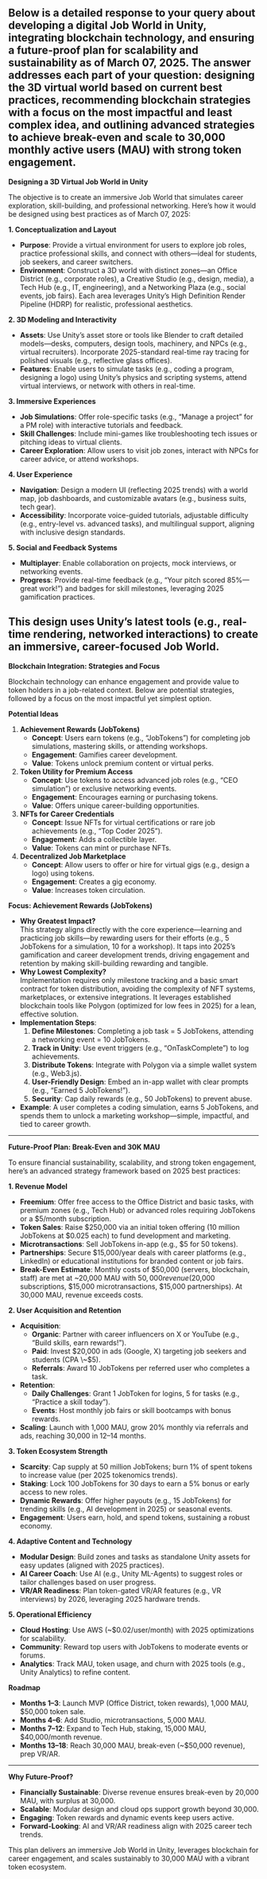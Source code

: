 Below is a detailed response to your query about developing a digital Job World in Unity, integrating blockchain technology, and ensuring a future-proof plan for scalability and sustainability as of March 07, 2025\. The answer addresses each part of your question: designing the 3D virtual world based on current best practices, recommending blockchain strategies with a focus on the most impactful and least complex idea, and outlining advanced strategies to achieve break-even and scale to 30,000 monthly active users (MAU) with strong token engagement.  
---

**Designing a 3D Virtual Job World in Unity**

The objective is to create an immersive Job World that simulates career exploration, skill-building, and professional networking. Here’s how it would be designed using best practices as of March 07, 2025:

**1\. Conceptualization and Layout**

* **Purpose**: Provide a virtual environment for users to explore job roles, practice professional skills, and connect with others—ideal for students, job seekers, and career switchers.  
* **Environment**: Construct a 3D world with distinct zones—an Office District (e.g., corporate roles), a Creative Studio (e.g., design, media), a Tech Hub (e.g., IT, engineering), and a Networking Plaza (e.g., social events, job fairs). Each area leverages Unity’s High Definition Render Pipeline (HDRP) for realistic, professional aesthetics.

**2\. 3D Modeling and Interactivity**

* **Assets**: Use Unity’s asset store or tools like Blender to craft detailed models—desks, computers, design tools, machinery, and NPCs (e.g., virtual recruiters). Incorporate 2025-standard real-time ray tracing for polished visuals (e.g., reflective glass offices).  
* **Features**: Enable users to simulate tasks (e.g., coding a program, designing a logo) using Unity’s physics and scripting systems, attend virtual interviews, or network with others in real-time.

**3\. Immersive Experiences**

* **Job Simulations**: Offer role-specific tasks (e.g., “Manage a project” for a PM role) with interactive tutorials and feedback.  
* **Skill Challenges**: Include mini-games like troubleshooting tech issues or pitching ideas to virtual clients.  
* **Career Exploration**: Allow users to visit job zones, interact with NPCs for career advice, or attend workshops.

**4\. User Experience**

* **Navigation**: Design a modern UI (reflecting 2025 trends) with a world map, job dashboards, and customizable avatars (e.g., business suits, tech gear).  
* **Accessibility**: Incorporate voice-guided tutorials, adjustable difficulty (e.g., entry-level vs. advanced tasks), and multilingual support, aligning with inclusive design standards.

**5\. Social and Feedback Systems**

* **Multiplayer**: Enable collaboration on projects, mock interviews, or networking events.  
* **Progress**: Provide real-time feedback (e.g., “Your pitch scored 85%—great work\!”) and badges for skill milestones, leveraging 2025 gamification practices.

This design uses Unity’s latest tools (e.g., real-time rendering, networked interactions) to create an immersive, career-focused Job World.  
---

**Blockchain Integration: Strategies and Focus**

Blockchain technology can enhance engagement and provide value to token holders in a job-related context. Below are potential strategies, followed by a focus on the most impactful yet simplest option.

**Potential Ideas**

1. **Achievement Rewards (JobTokens)**  
   * **Concept**: Users earn tokens (e.g., “JobTokens”) for completing job simulations, mastering skills, or attending workshops.  
   * **Engagement**: Gamifies career development.  
   * **Value**: Tokens unlock premium content or virtual perks.  
2. **Token Utility for Premium Access**  
   * **Concept**: Use tokens to access advanced job roles (e.g., “CEO simulation”) or exclusive networking events.  
   * **Engagement**: Encourages earning or purchasing tokens.  
   * **Value**: Offers unique career-building opportunities.  
3. **NFTs for Career Credentials**  
   * **Concept**: Issue NFTs for virtual certifications or rare job achievements (e.g., “Top Coder 2025”).  
   * **Engagement**: Adds a collectible layer.  
   * **Value**: Tokens can mint or purchase NFTs.  
4. **Decentralized Job Marketplace**  
   * **Concept**: Allow users to offer or hire for virtual gigs (e.g., design a logo) using tokens.  
   * **Engagement**: Creates a gig economy.  
   * **Value**: Increases token circulation.

**Focus: Achievement Rewards (JobTokens)**

* **Why Greatest Impact?**  
  This strategy aligns directly with the core experience—learning and practicing job skills—by rewarding users for their efforts (e.g., 5 JobTokens for a simulation, 10 for a workshop). It taps into 2025’s gamification and career development trends, driving engagement and retention by making skill-building rewarding and tangible.  
* **Why Lowest Complexity?**  
  Implementation requires only milestone tracking and a basic smart contract for token distribution, avoiding the complexity of NFT systems, marketplaces, or extensive integrations. It leverages established blockchain tools like Polygon (optimized for low fees in 2025\) for a lean, effective solution.  
* **Implementation Steps**:  
  1. **Define Milestones**: Completing a job task \= 5 JobTokens, attending a networking event \= 10 JobTokens.  
  2. **Track in Unity**: Use event triggers (e.g., “OnTaskComplete”) to log achievements.  
  3. **Distribute Tokens**: Integrate with Polygon via a simple wallet system (e.g., Web3.js).  
  4. **User-Friendly Design**: Embed an in-app wallet with clear prompts (e.g., “Earned 5 JobTokens\!”).  
  5. **Security**: Cap daily rewards (e.g., 50 JobTokens) to prevent abuse.  
* **Example**: A user completes a coding simulation, earns 5 JobTokens, and spends them to unlock a marketing workshop—simple, impactful, and tied to career growth.

---

**Future-Proof Plan: Break-Even and 30K MAU**

To ensure financial sustainability, scalability, and strong token engagement, here’s an advanced strategy framework based on 2025 best practices:

**1\. Revenue Model**

* **Freemium**: Offer free access to the Office District and basic tasks, with premium zones (e.g., Tech Hub) or advanced roles requiring JobTokens or a $5/month subscription.  
* **Token Sales**: Raise $250,000 via an initial token offering (10 million JobTokens at $0.025 each) to fund development and marketing.  
* **Microtransactions**: Sell JobTokens in-app (e.g., $5 for 50 tokens).  
* **Partnerships**: Secure $15,000/year deals with career platforms (e.g., LinkedIn) or educational institutions for branded content or job fairs.  
* **Break-Even Estimate**: Monthly costs of $50,000 (servers, blockchain, staff) are met at \~20,000 MAU with $50,000 revenue ($20,000 subscriptions, $15,000 microtransactions, $15,000 partnerships). At 30,000 MAU, revenue exceeds costs.

**2\. User Acquisition and Retention**

* **Acquisition**:  
  * **Organic**: Partner with career influencers on X or YouTube (e.g., “Build skills, earn rewards\!”).  
  * **Paid**: Invest $20,000 in ads (Google, X) targeting job seekers and students (CPA \~$5).  
  * **Referrals**: Award 10 JobTokens per referred user who completes a task.  
* **Retention**:  
  * **Daily Challenges**: Grant 1 JobToken for logins, 5 for tasks (e.g., “Practice a skill today”).  
  * **Events**: Host monthly job fairs or skill bootcamps with bonus rewards.  
* **Scaling**: Launch with 1,000 MAU, grow 20% monthly via referrals and ads, reaching 30,000 in 12–14 months.

**3\. Token Ecosystem Strength**

* **Scarcity**: Cap supply at 50 million JobTokens; burn 1% of spent tokens to increase value (per 2025 tokenomics trends).  
* **Staking**: Lock 100 JobTokens for 30 days to earn a 5% bonus or early access to new roles.  
* **Dynamic Rewards**: Offer higher payouts (e.g., 15 JobTokens) for trending skills (e.g., AI development in 2025\) or seasonal events.  
* **Engagement**: Users earn, hold, and spend tokens, sustaining a robust economy.

**4\. Adaptive Content and Technology**

* **Modular Design**: Build zones and tasks as standalone Unity assets for easy updates (aligned with 2025 practices).  
* **AI Career Coach**: Use AI (e.g., Unity ML-Agents) to suggest roles or tailor challenges based on user progress.  
* **VR/AR Readiness**: Plan token-gated VR/AR features (e.g., VR interviews) by 2026, leveraging 2025 hardware trends.

**5\. Operational Efficiency**

* **Cloud Hosting**: Use AWS (\~$0.02/user/month) with 2025 optimizations for scalability.  
* **Community**: Reward top users with JobTokens to moderate events or forums.  
* **Analytics**: Track MAU, token usage, and churn with 2025 tools (e.g., Unity Analytics) to refine content.

**Roadmap**

* **Months 1–3**: Launch MVP (Office District, token rewards), 1,000 MAU, $50,000 token sale.  
* **Months 4–6**: Add Studio, microtransactions, 5,000 MAU.  
* **Months 7–12**: Expand to Tech Hub, staking, 15,000 MAU, $40,000/month revenue.  
* **Months 13–18**: Reach 30,000 MAU, break-even (\~$50,000 revenue), prep VR/AR.

---

**Why Future-Proof?**

* **Financially Sustainable**: Diverse revenue ensures break-even by 20,000 MAU, with surplus at 30,000.  
* **Scalable**: Modular design and cloud ops support growth beyond 30,000.  
* **Engaging**: Token rewards and dynamic events keep users active.  
* **Forward-Looking**: AI and VR/AR readiness align with 2025 career tech trends.

This plan delivers an immersive Job World in Unity, leverages blockchain for career engagement, and scales sustainably to 30,000 MAU with a vibrant token ecosystem.  
